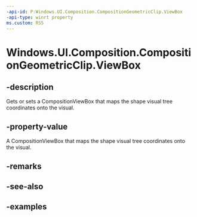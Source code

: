 ```yaml
---
-api-id: P:Windows.UI.Composition.CompositionGeometricClip.ViewBox
-api-type: winrt property
ms.custom: RS5
---
```


<!-- Property syntax.
public CompositionViewBox ViewBox { get;  set; }
-->

# Windows.UI.Composition.CompositionGeometricClip.ViewBox

## -description

Gets or sets a CompositionViewBox that maps the shape visual tree coordinates onto the visual.

## -property-value

A CompositionViewBox that maps the shape visual tree coordinates onto the visual.

## -remarks

## -see-also

## -examples


